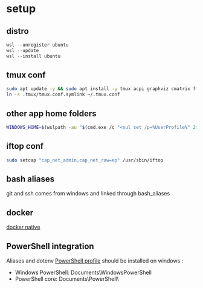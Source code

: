 # setup

## distro
```powershell
wsl --unregister ubuntu
wsl --update
wsl --install ubuntu
```

## tmux conf
```bash
sudo apt update -y && sudo apt install -y tmux acpi graphviz cmatrix ffmpeg iftop btop
ln -s .tmux/tmux.conf.symlink ~/.tmux.conf
```

## other app home folders
```bash
WINDOWS_HOME=$(wslpath -au "$(cmd.exe /c "<nul set /p=%UserProfile%" 2>/dev/null)") && ln -s $WINDOWS_HOME/.aws ~/.aws && ln -s $WINDOWS_HOME/.azure ~/.azure && mkdir -p .config && ln -s $WINDOWS_HOME/.config/gcloud ~/.config/gcloud
```

## iftop conf
```bash
sudo setcap "cap_net_admin,cap_net_raw=ep" /usr/sbin/iftop
```

## bash aliases
git and ssh comes from windows and linked through bash_aliases

## docker
[docker native](./docker/README.md#native)

## PowerShell integration
Aliases and dotenv [PowerShell profile](./Microsoft.PowerShell_profile.ps1) should be installed on windows :

- Windows PowerShell: Documents\WindowsPowerShell
- PowerShell core: Documents\PowerShell\